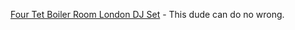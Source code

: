 ---
layout: post
wordpress_id: 1784
wordpress_url: http://noesbueno.com/archives/1784
date: '2015-06-03 22:00:56 -0500'
date_gmt: '2015-06-04 03:00:56 -0500'
body: |
  <p><a href="https://www.youtube.com/watch?v=s_Bn6FlvflM">Four Tet Boiler Room London DJ Set</a> - This dude can do no wrong.</p>
---